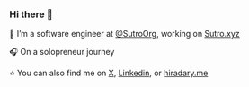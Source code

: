 ### Hi there 👋

🔭 I’m a software engineer at [@SutroOrg](https://github.com/SutroOrg), working on [Sutro.xyz](https://sutro.xyz)

🎧 On a solopreneur journey

⭐️ You can also find me on [X](https://twitter.com/hiradary), [Linkedin](https://linkedin.com/in/hiradarshadi), or [hiradary.me](https://hiradary.me)

<!--
**hiradary/hiradary** is a ✨ _special_ ✨ repository because its `README.md` (this file) appears on your GitHub profile.

Here are some ideas to get you started:

- 🔭 I’m currently working on ...
- 🌱 I’m currently learning ...
- 👯 I’m looking to collaborate on ...
- 🤔 I’m looking for help with ...
- 💬 Ask me about ...
- 📫 How to reach me: ...
- 😄 Pronouns: ...
- ⚡ Fun fact: ...
-->

